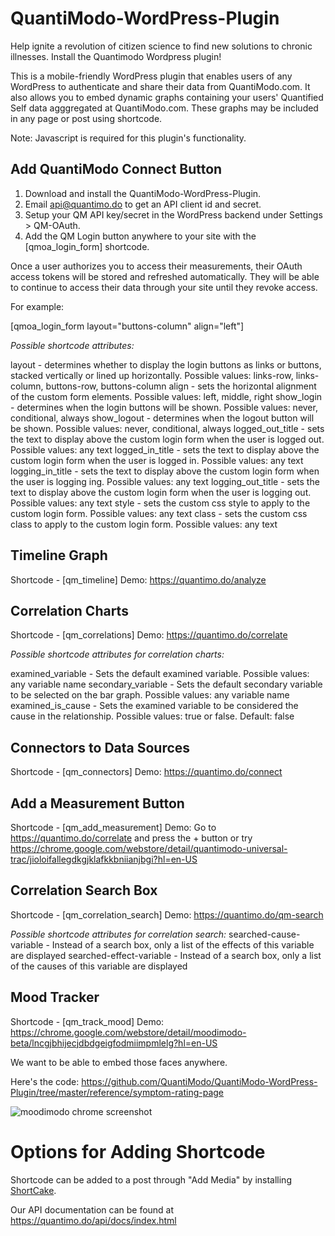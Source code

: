 # QuantiModo-WordPress-Plugin

Help ignite a revolution of citizen science to find new solutions to chronic illnesses.  Install the Quantimodo Wordpress plugin!

This is a mobile-friendly WordPress plugin that enables users of any WordPress to authenticate and share their data from QuantiModo.com. It also allows you to embed dynamic graphs containing your users' Quantified Self data agggregated at QuantiModo.com. These graphs may be included in any page or post using shortcode.

Note: Javascript is required for this plugin's functionality.

## Add QuantiModo Connect Button
1. Download and install the QuantiModo-WordPress-Plugin.
2. Email api@quantimo.do to get an API client id and secret.
3. Setup your QM API key/secret in the WordPress backend under Settings > QM-OAuth.
4. Add the QM Login button anywhere to your site with the [qmoa_login_form] shortcode.

Once a user authorizes you to access their measurements, their OAuth access tokens will be stored and refreshed automatically. They will be able to continue to access their data through your site until they revoke access. 

For example:

[qmoa_login_form layout="buttons-column" align="left"]

*Possible shortcode attributes:*

layout - determines whether to display the login buttons as links or buttons, stacked vertically or lined up horizontally. Possible values: links-row, links-column, buttons-row, buttons-column
align - sets the horizontal alignment of the custom form elements. Possible values: left, middle, right
show_login - determines when the login buttons will be shown. Possible values: never, conditional, always
show_logout - determines when the logout button will be shown. Possible values: never, conditional, always
logged_out_title - sets the text to display above the custom login form when the user is logged out. Possible values: any text
logged_in_title - sets the text to display above the custom login form when the user is logged in. Possible values: any text
logging_in_title - sets the text to display above the custom login form when the user is logging ing. Possible values: any text
logging_out_title - sets the text to display above the custom login form when the user is logging out. Possible values: any text
style - sets the custom css style to apply to the custom login form. Possible values: any text
class - sets the custom css class to apply to the custom login form. Possible values: any text

## Timeline Graph
Shortcode - [qm_timeline]
Demo: https://quantimo.do/analyze

## Correlation Charts
Shortcode - [qm_correlations]
Demo: https://quantimo.do/correlate

*Possible shortcode attributes for correlation charts:*

examined_variable - Sets the default examined variable. Possible values: any variable name
secondary_variable - Sets the default secondary variable to be selected on the bar graph. Possible values: any variable name
examined_is_cause - Sets the examined variable to be considered the cause in the relationship.  Possible values: true or false. Default: false

## Connectors to Data Sources
Shortcode - [qm_connectors]
Demo: https://quantimo.do/connect

## Add a Measurement Button
Shortcode - [qm_add_measurement]
Demo: Go to https://quantimo.do/correlate and press the + button or try https://chrome.google.com/webstore/detail/quantimodo-universal-trac/jioloifallegdkgjklafkkbniianjbgi?hl=en-US

## Correlation Search Box
Shortcode - [qm_correlation_search]
Demo: https://quantimo.do/qm-search

*Possible shortcode attributes for correlation search:*
searched-cause-variable - Instead of a search box, only a list of the effects of this variable are displayed
searched-effect-variable - Instead of a search box, only a list of the causes of this variable are displayed

## Mood Tracker
Shortcode - [qm_track_mood]
Demo: https://chrome.google.com/webstore/detail/moodimodo-beta/lncgjbhijecjdbdgeigfodmiimpmlelg?hl=en-US

We want to be able to embed those faces anywhere.

Here's the code: https://github.com/QuantiModo/QuantiModo-WordPress-Plugin/tree/master/reference/symptom-rating-page

![moodimodo chrome screenshot](https://cloud.githubusercontent.com/assets/2808553/8116915/6fe35728-104a-11e5-9c13-050d370a1332.jpg)

# Options for Adding Shortcode

Shortcode can be added to a post through "Add Media" by installing [ShortCake](https://github.com/fusioneng/Shortcake).

Our API documentation can be found at https://quantimo.do/api/docs/index.html
